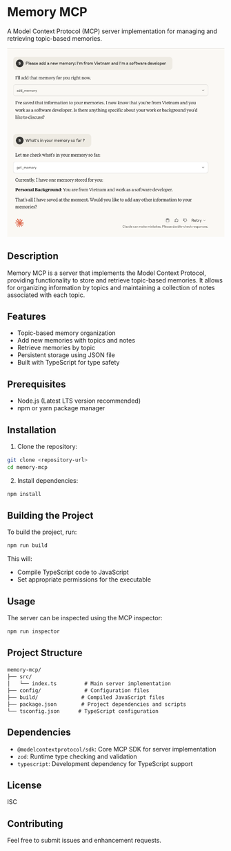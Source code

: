 # Memory MCP

A Model Context Protocol (MCP) server implementation for managing and retrieving topic-based memories.

<img src="screenshots/1.png" alt="Cerner" width="700">

## Description

Memory MCP is a server that implements the Model Context Protocol, providing functionality to store and retrieve topic-based memories. It allows for organizing information by topics and maintaining a collection of notes associated with each topic.

## Features

- Topic-based memory organization
- Add new memories with topics and notes
- Retrieve memories by topic
- Persistent storage using JSON file
- Built with TypeScript for type safety

## Prerequisites

- Node.js (Latest LTS version recommended)
- npm or yarn package manager

## Installation

1. Clone the repository:
```bash
git clone <repository-url>
cd memory-mcp
```

2. Install dependencies:
```bash
npm install
```

## Building the Project

To build the project, run:
```bash
npm run build
```

This will:
- Compile TypeScript code to JavaScript
- Set appropriate permissions for the executable

## Usage

The server can be inspected using the MCP inspector:
```bash
npm run inspector
```

## Project Structure

```
memory-mcp/
├── src/
│   └── index.ts         # Main server implementation
├── config/              # Configuration files
├── build/              # Compiled JavaScript files
├── package.json        # Project dependencies and scripts
└── tsconfig.json      # TypeScript configuration
```

## Dependencies

- `@modelcontextprotocol/sdk`: Core MCP SDK for server implementation
- `zod`: Runtime type checking and validation
- `typescript`: Development dependency for TypeScript support

## License

ISC

## Contributing

Feel free to submit issues and enhancement requests. 